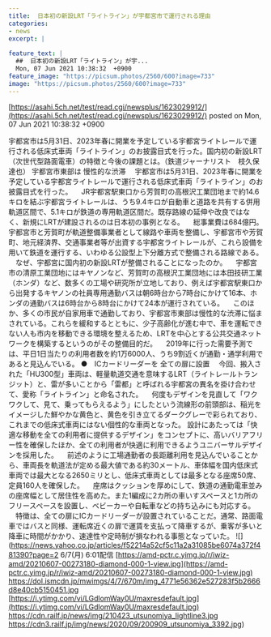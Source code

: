 ```yaml
---
title:  日本初の新設LRT「ライトライン」が宇都宮市で運行される理由  
categories:
- news
excerpt: |
  
feature_text: |
  ##  日本初の新設LRT「ライトライン」が宇...
  Mon, 07 Jun 2021 10:38:32  +0900
feature_image: "https://picsum.photos/2560/600?image=733"
image: "https://picsum.photos/2560/600?image=733"
---
```


[https://asahi.5ch.net/test/read.cgi/newsplus/1623029912/](https://asahi.5ch.net/test/read.cgi/newsplus/1623029912/)
posted on Mon, 07 Jun 2021 10:38:32  +0900

<!--more-->

宇都宮市は5月31日、2023年春に開業を予定している宇都宮ライトレールで運行される低床式車両「ライトライン」のお披露目式を行った。国内初の新設LRT（次世代型路面電車）の特徴と今後の課題とは。（鉄道ジャーナリスト　枝久保達也） 宇都宮市東部は 慢性的な渋滞 　宇都宮市は5月31日、2023年春に開業を予定している宇都宮ライトレールで運行される低床式車両「ライトライン」のお披露目式を行った。 　JR宇都宮駅東口から芳賀町の高根沢工業団地まで約14.6キロを結ぶ宇都宮ライトレールは、うち9.4キロが自動車と道路を共有する併用軌道区間で、5.1キロが鉄道の専用軌道区間だ。既存路線の延伸や改良ではなく、新規にLRTが建設されるのは日本初の事例となる。 　総事業費は684億円。宇都宮市と芳賀町が軌道整備事業者として線路や車両を整備し、宇都宮市や芳賀町、地元経済界、交通事業者等が出資する宇都宮ライトレールが、これら設備を用いて鉄道を運行する、いわゆる公設型上下分離方式で整備される路線である。 　なぜ、宇都宮に国内初の新設LRTが整備されることになったのか。 　宇都宮市の清原工業団地にはキヤノンなど、芳賀町の高根沢工業団地には本田技研工業（ホンダ）など、数多くの工場や研究所が立地しており、例えば宇都宮駅東口から出発するキヤノンの社員専用通勤バスは朝6時台から7時台にかけて16本、ホンダの通勤バスは6時台から8時台にかけて24本が運行されている。 　このほか、多くの市民が自家用車で通勤しており、宇都宮市東部は慢性的な渋滞に悩まされている。これらを緩和するとともに、少子高齢化が進む中で、車を運転できない人も市内を移動できる環境を整えるため、LRTを中心とする公共交通ネットワークを構築するというのがその整備目的だ。 　2019年に行った需要予測では、平日1日当たりの利用者数を約1万6000人、うち9割近くが通勤・通学利用であると見込んでいる。 ●　ICカードリーダーを 全ての扉に設置 　今回、搬入された「HU300型」車両は、軽量軌道交通を意味するLRT（ライトレールトランジット）と、雷が多いことから「雷都」と呼ばれる宇都宮の異名を掛け合わせて、愛称「ライトライン」と命名された。 　何度もデザインを見直して「ワクワクして、見て、乗ってもらえるよう」にしたという流線形の前頭部は、稲光をイメージした鮮やかな黄色と、黄色を引き立てるダークグレーで彩られており、これまでの低床式車両にはない個性的な車両となった。 設計にあたっては「快適な移動を全ての利用者に提供するデザイン」をコンセプトに、高いバリアフリー性を確保したほか、全ての利用者が快適に利用できるようユニバーサルデザインを採用した。 　前述のように工場通勤者の長距離利用を見込んでいることから、車両長を軌道法が定める最大値である約30メートル、車体幅を国内低床式車両では最大となる2650ミリとし、低床式車両としては最多となる座席50席、定員160人を確保した。 　座席はクッションを厚めにして、鉄道の通勤電車並みの座席幅として居住性を高めた。また1編成に2カ所の車いすスペースと1カ所のフリースペースを設置し、ベビーカーや自転車などの持ち込みにも対応する。 　特徴は、全ての扉にICカードリーダーが設置されていることだ。通常、路面電車ではバスと同様、運転席近くの扉で運賃を支払って降車するが、乗客が多いと降車に時間がかかり、速達性や定時制が損なわれる事態となっていた。 ![](https://news.yahoo.co.jp/articles/f52214a52cf5c11a2a31085be6074a372f481390?page=2 6/7(月) 6:01配信 [https://amd-pctr.c.yimg.jp/r/iwiz-amd/20210607-00273180-diamond-000-1-view.jpg](https://amd-pctr.c.yimg.jp/r/iwiz-amd/20210607-00273180-diamond-000-1-view.jpg) https://dol.ismcdn.jp/mwimgs/4/7/670m/img_4771e56362e527283f5b2666d8e40cb5150451.jpg [https://i.ytimg.com/vi/LGdlomWay0U/maxresdefault.jpg](https://i.ytimg.com/vi/LGdlomWay0U/maxresdefault.jpg) https://cdn.railf.jp/news/img/210423_utsunomiya_lightline3.jpg https://cdn3.railf.jp/img/news/2020/09/200909_utsunomiya_3392.jpg)
